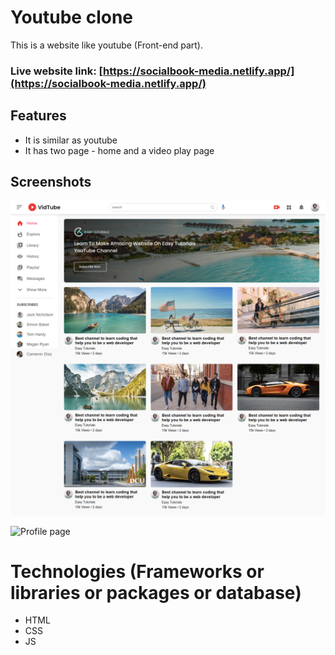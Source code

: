 # Youtube clone

This is a website like youtube (Front-end part).

### Live website link: [https://socialbook-media.netlify.app/](https://socialbook-media.netlify.app/)

## Features

- It is similar as youtube
- It has two page - home and a video play page

## Screenshots

![Home page](screenshots/home.png)

![Profile page](screenshots/profile.png)

# Technologies (Frameworks or libraries or packages or database)

- HTML
- CSS
- JS
